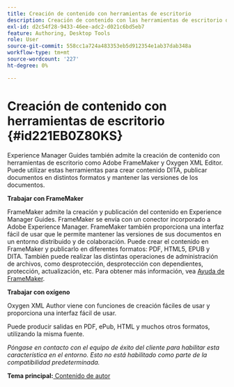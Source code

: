 ```yaml
---
title: Creación de contenido con herramientas de escritorio
description: Creación de contenido con las herramientas de escritorio de Experience Manager Guides. Aprenda a trabajar con Adobe FrameMaker y Oxygen XML Editor para crear y publicar contenido DITA.
exl-id: d2c54f28-9433-46ee-adc2-d021c6bd5eb7
feature: Authoring, Desktop Tools
role: User
source-git-commit: 558cc1a724a483353eb5d912354e1ab37dab348a
workflow-type: tm+mt
source-wordcount: '227'
ht-degree: 0%

---
```


# Creación de contenido con herramientas de escritorio {#id221EB0Z80KS}

Experience Manager Guides también admite la creación de contenido con herramientas de escritorio como Adobe FrameMaker y Oxygen XML Editor. Puede utilizar estas herramientas para crear contenido DITA, publicar documentos en distintos formatos y mantener las versiones de los documentos.

**Trabajar con FrameMaker**

FrameMaker admite la creación y publicación del contenido en Experience Manager Guides. FrameMaker se envía con un conector incorporado a Adobe Experience Manager. FrameMaker también proporciona una interfaz fácil de usar que le permite mantener las versiones de sus documentos en un entorno distribuido y de colaboración. Puede crear el contenido en FrameMaker y publicarlo en diferentes formatos: PDF, HTML5, EPUB y DITA. También puede realizar las distintas operaciones de administración de archivos, como desprotección, desprotección con dependientes, protección, actualización, etc. Para obtener más información, vea [Ayuda de FrameMaker](https://help.adobe.com/en_US/framemaker/using/index.html).

**Trabajar con oxígeno**

Oxygen XML Author viene con funciones de creación fáciles de usar y proporciona una interfaz fácil de usar.

Puede producir salidas en PDF, ePub, HTML y muchos otros formatos, utilizando la misma fuente.

*Póngase en contacto con el equipo de éxito del cliente para habilitar esta característica en el entorno. Esto no está habilitado como parte de la compatibilidad predeterminada.*

**Tema principal:**[ Contenido de autor](authoring-content.md)
